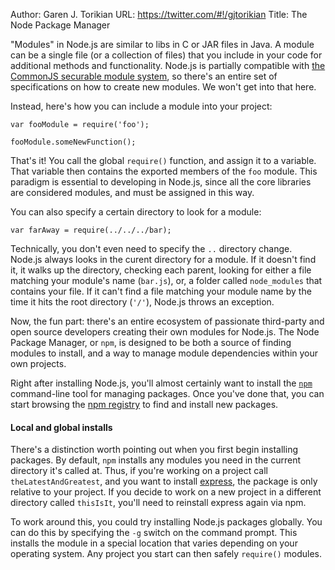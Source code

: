 Author: Garen J. Torikian
URL: https://twitter.com/#!/gjtorikian
Title: The Node Package Manager

"Modules" in Node.js are similar to libs in C or JAR files in Java. A module can be a single file (or a collection of files) that you include in your code for additional methods and functionality. Node.js is partially compatible with [the CommonJS securable module system](http://wiki.commonjs.org/wiki/Modules/1.1), so there's an entire set of specifications on how to create new modules. We won't get into that here.

Instead, here's how you can include a module into your project: 

	var fooModule = require('foo');
	
	fooModule.someNewFunction();
	
That's it! You call the global `require()` function, and assign it to a variable. That variable then contains the exported members of the `foo` module. This paradigm is essential to developing in Node.js, since all the core libraries are considered modules, and must be assigned in this way.

You can also specify a certain directory to look for a module:

	var farAway = require(../../../bar);

Technically, you don't even need to specify the `..` directory change. Node.js always looks in the curent directory for a module. If it doesn't find it, it walks up the directory, checking each parent, looking for either a file matching your module's name (`bar.js`), or, a folder called `node_modules` that contains your file. If it can't find a file matching your module name by the time it hits the root directory (`'/'`), Node.js throws an exception.

Now, the fun part: there's an entire ecosystem of passionate third-party and open source developers creating their own modules for Node.js. The Node Package Manager, or `npm`, is designed to be both a source of finding modules to install, and a way to manage module dependencies within your own projects.

Right after installing Node.js, you'll almost certainly want to install the [`npm`](http://npmjs.org/) command-line tool for managing packages. Once you've done that, you can start browsing the [npm registry](http://search.npmjs.org/) to find and install new packages.

#### Local and global installs 

There's a distinction worth pointing out when you first begin installing packages. By default, `npm` installs any modules you need in the current directory it's called at. Thus, if you're working on a project call `theLatestAndGreatest`, and you want to install [express](http://expressjs.com/), the package is only relative to your project. If you decide to work on a new project in a different directory called `thisIsIt`, you'll need to reinstall express again via npm.

To work around this, you could try installing Node.js packages globally. You can do this by specifying the `-g` switch on the command prompt. This installs the module in a special location that varies depending on your operating system. Any project you start can then safely `require()` modules.